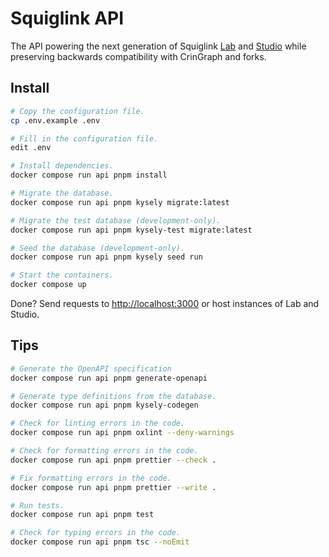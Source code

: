 # Squiglink API

The API powering the next generation of Squiglink [Lab](https://github.com/squiglink/lab) and [Studio](http://github.com/squiglink/studio) while preserving backwards compatibility with CrinGraph and forks.

## Install

```sh
# Copy the configuration file.
cp .env.example .env

# Fill in the configuration file.
edit .env

# Install dependencies.
docker compose run api pnpm install

# Migrate the database.
docker compose run api pnpm kysely migrate:latest

# Migrate the test database (development-only).
docker compose run api pnpm kysely-test migrate:latest

# Seed the database (development-only).
docker compose run api pnpm kysely seed run

# Start the containers.
docker compose up
```

Done? Send requests to <http://localhost:3000> or host instances of Lab and Studio.

## Tips

```sh
# Generate the OpenAPI specification
docker compose run api pnpm generate-openapi

# Generate type definitions from the database.
docker compose run api pnpm kysely-codegen

# Check for linting errors in the code.
docker compose run api pnpm oxlint --deny-warnings

# Check for formatting errors in the code.
docker compose run api pnpm prettier --check .

# Fix formatting errors in the code.
docker compose run api pnpm prettier --write .

# Run tests.
docker compose run api pnpm test

# Check for typing errors in the code.
docker compose run api pnpm tsc --noEmit
```
